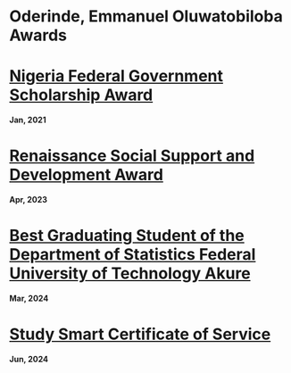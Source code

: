 # Oderinde, Emmanuel Oluwatobiloba Awards

# [Nigeria Federal Government Scholarship Award](https://drive.google.com/file/d/1sBK3PP60qDZnWPjdqqDK7huWS5YkEs13/view?usp=drivesdk)
**Jan, 2021**

# [Renaissance Social Support and Development Award](https://drive.google.com/file/d/12SB5ucku1t3cFHx0YIdteli3kLm4iNxp/view?usp=drivesdk)
**Apr, 2023**

# [Best Graduating Student of the Department of Statistics Federal University of Technology Akure](https://drive.google.com/file/d/1ilwHWwVFb5ZI1nZp8b9BW1512tU7-12m/view?usp=sharing)
**Mar, 2024**

# [Study Smart Certificate of Service](https://drive.google.com/file/d/12jcgdpZA1hTeDazz2_t6KzdM8iP_XuXS/view?usp=drivesdk)
**Jun, 2024**
